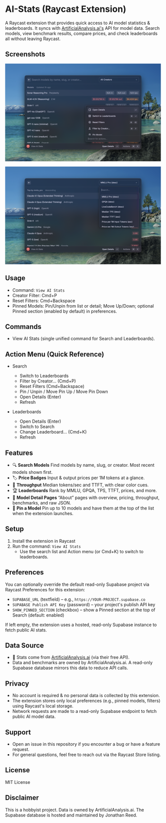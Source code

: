 # AI-Stats (Raycast Extension)

A Raycast extension that provides quick access to AI model statistics & leaderboards.
It syncs with [ArtificialAnalysis.ai's](https://artificialanalysis.ai/) API for model data.
Search models, view benchmark results, compare prices, and check leaderboards all without leaving Raycast.

## Screenshots

![AI Stats – Search](assets/ai-stats-1.png)

![AI Stats – Details & Actions](assets/ai-stats-2.png)

## Usage

- Command: `View AI Stats`
- Creator Filter: Cmd+P
- Reset Filters: Cmd+Backspace
- Pinned Models: Pin/Unpin from list or detail; Move Up/Down; optional Pinned section (enabled by default) in preferences.

## Commands

- View AI Stats (single unified command for Search and Leaderboards).

## Action Menu (Quick Reference)

- Search
  - Switch to Leaderboards
  - Filter by Creator… (Cmd+P)
  - Reset Filters (Cmd+Backspace)
  - Pin / Unpin / Move Pin Up / Move Pin Down
  - Open Details (Enter)
  - Refresh

- Leaderboards
  - Open Details (Enter)
  - Switch to Search
  - Change Leaderboard… (Cmd+K)
  - Refresh

## Features

- 🔍 **Search Models** Find models by name, slug, or creator. Most recent models shown first.
- 🏷️ **Price Badges** Input & output prices per 1M tokens at a glance.
- 🚀 **Throughput** Median tokens/sec and TTFT, with clear color cues.
- 🏆 **Leaderboards** Rank by MMLU, GPQA, TPS, TTFT, prices, and more.
- 📄 **Model Detail Pages** “About” pages with overview, pricing, throughput, benchmarks, and raw JSON.
- 📌 **Pin a Model** Pin up to 10 models and have them at the top of the list when the extension launches.

## Setup

1. Install the extension in Raycast
2. Run the command: `View AI Stats`
   - Use the search list and Action menu (or Cmd+K) to switch to leaderboards.

## Preferences

You can optionally override the default read-only Supabase project via Raycast Preferences for this extension:

- `SUPABASE_URL` (textfield) – e.g., `https://YOUR-PROJECT.supabase.co`
- `SUPABASE Publish API Key` (password) – your project's publish API key
- `SHOW_PINNED_SECTION` (checkbox) – show a Pinned section at the top of Search (default: enabled)

If left empty, the extension uses a hosted, read-only Supabase instance to fetch public AI stats.

## Data Source

- 📡 Stats come from [ArtificialAnalysis.ai](https://artificialanalysis.ai/) (via their free API).
- Data and benchmarks are owned by ArtificialAnalysis.ai. A read-only Supabase database mirrors this data to reduce API calls.

## Privacy

- No account is required & no personal data is collected by this extension.
- The extension stores only local preferences (e.g., pinned models, filters) using Raycast's local storage.
- Network requests are made to a read-only Supabase endpoint to fetch public AI model data.

## Support

- Open an issue in this repository if you encounter a bug or have a feature request.
- For general questions, feel free to reach out via the Raycast Store listing.

## License

MIT License

## Disclaimer

This is a hobbyist project. Data is owned by ArtificialAnalysis.ai.
The Supabase database is hosted and maintained by Jonathan Reed.
